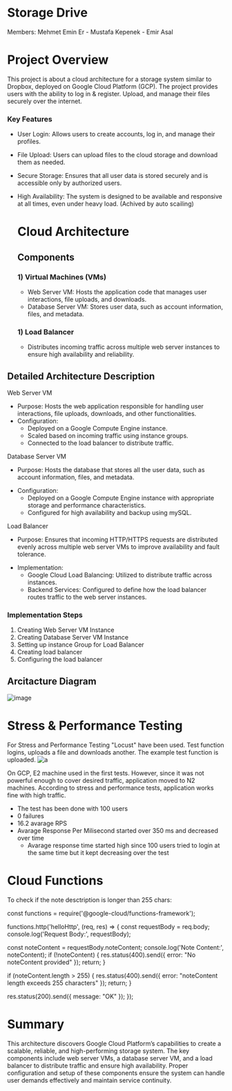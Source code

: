 # Storage Drive

Members: Mehmet Emin Er - Mustafa Kepenek - Emir Asal


# Project Overview 

This project is about a cloud architecture for a storage system similar to Dropbox, deployed on Google Cloud Platform (GCP). The project provides users with the ability to log in & register. Upload, and manage their files securely over the internet.

### Key Features
- User Login: Allows users to create accounts, log in, and manage their profiles.
* File Upload: Users can upload files to the cloud storage and download them as needed.
* Secure Storage: Ensures that all user data is stored securely and is accessible only by authorized users.
* High Availability: The system is designed to be available and responsive at all times, even under heavy load. (Achived by auto scailing)

  # Cloud Architecture

  ## Components

  ### 1) Virtual Machines (VMs)
  - Web Server VM: Hosts the application code that manages user interactions, file uploads, and downloads.
  * Database Server VM: Stores user data, such as account information, files, and metadata.
  ### 1) Load Balancer
  + Distributes incoming traffic across multiple web server instances to ensure high availability and reliability.

## Detailed Architecture Description
Web Server VM
* Purpose: Hosts the web application responsible for handling user interactions, file uploads, downloads, and other functionalities. 
* Configuration:
     - Deployed on a Google Compute Engine instance.
     - Scaled based on incoming traffic using instance groups.
     - Connected to the load balancer to distribute traffic.

Database Server VM
+ Purpose: Hosts the database that stores all the user data, such as account information, files, and metadata.
* Configuration:
     - Deployed on a Google Compute Engine instance with appropriate storage and performance characteristics.
     - Configured for high availability and backup using mySQL.

Load Balancer
+ Purpose: Ensures that incoming HTTP/HTTPS requests are distributed evenly across multiple web server VMs to improve availability and fault tolerance.
* Implementation:
     - Google Cloud Load Balancing: Utilized to distribute traffic across instances.
     - Backend Services: Configured to define how the load balancer routes traffic to the web server instances.

### Implementation Steps
1) Creating Web Server VM Instance
2) Creating Database Server VM Instance
3) Setting up instance Group for Load Balancer
4) Creating load balancer
5) Configuring the load balancer

## Arcitacture Diagram
![image](https://github.com/emirasal/CS-436-Project/assets/63263142/ec372ab4-9be2-4a38-9852-5f3a1e2f1f03)

# Stress & Performance Testing
For Stress and Performance Testing "Locust" have been used. Test function logins, uploads a file and downloads another. The example test function is uploaded.
![a](https://github.com/emirasal/CS-436-Project/assets/127860430/7c9eec35-04e0-4c43-b820-6d99db608b89)

On GCP, E2 machine used in the first tests. However, since it was not powerful enough to cover desired traffic, application moved to N2 machines. According to stress and performance tests, application works fine with high traffic. 

* The test has been done with 100 users
* 0 failures
* 16.2 avarage RPS
* Avarage Response Per Milisecond started over 350 ms and decreased over time
    * Avarage response time started high since 100 users tried to login at the same time but it kept decreasing over the test

# Cloud Functions
To check if the note desctription is longer than 255 chars:

const functions = require('@google-cloud/functions-framework');

functions.http('helloHttp', (req, res) => {
  const requestBody = req.body;
  console.log('Request Body:', requestBody);
  
  const noteContent = requestBody.noteContent;
  console.log('Note Content:', noteContent);
  if (!noteContent) {
    res.status(400).send({ error: "No noteContent provided" });
    return;
  }

  if (noteContent.length > 255) {
    res.status(400).send({ error: "noteContent length exceeds 255 characters" });
    return;
  }

  res.status(200).send({ message: "OK" });
});



# Summary
This architecture discovers Google Cloud Platform’s capabilities to create a scalable, reliable, and high-performing storage system. The key components include web server VMs, a database server VM, and a load balancer to distribute traffic and ensure high availability. Proper configuration and setup of these components ensure the system can handle user demands effectively and maintain service continuity.
